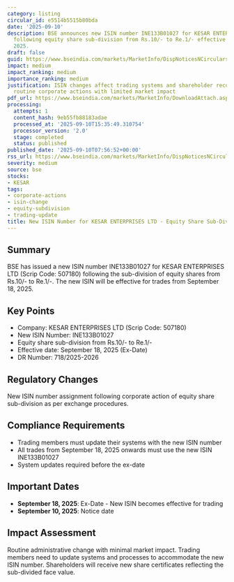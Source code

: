 ```yaml
---
category: listing
circular_id: e5514b5515b80bda
date: '2025-09-10'
description: BSE announces new ISIN number INE133B01027 for KESAR ENTERPRISES LTD
  following equity share sub-division from Rs.10/- to Re.1/- effective September 18,
  2025.
draft: false
guid: https://www.bseindia.com/markets/MarketInfo/DispNoticesNCirculars.aspx?Noticeid={3FA30946-44CF-4DD3-8E84-E2A75408F3B3}&noticeno=20250910-7&dt=09/10/2025&icount=7&totcount=55&flag=0
impact: medium
impact_ranking: medium
importance_ranking: medium
justification: ISIN changes affect trading systems and shareholder records but are
  routine corporate actions with limited market impact
pdf_url: https://www.bseindia.com/markets/MarketInfo/DownloadAttach.aspx?id=20250910-7&attachedId=
processing:
  attempts: 1
  content_hash: 9eb55fb88183adae
  processed_at: '2025-09-10T15:35:49.310754'
  processor_version: '2.0'
  stage: completed
  status: published
published_date: '2025-09-10T07:56:52+00:00'
rss_url: https://www.bseindia.com/markets/MarketInfo/DispNoticesNCirculars.aspx?Noticeid={3FA30946-44CF-4DD3-8E84-E2A75408F3B3}&noticeno=20250910-7&dt=09/10/2025&icount=7&totcount=55&flag=0
severity: medium
source: bse
stocks:
- KESAR
tags:
- corporate-actions
- isin-change
- equity-subdivision
- trading-update
title: New ISIN Number for KESAR ENTERPRISES LTD - Equity Share Sub-Division
---
```


## Summary

BSE has issued a new ISIN number INE133B01027 for KESAR ENTERPRISES LTD (Scrip Code: 507180) following the sub-division of equity shares from Rs.10/- to Re.1/-. The new ISIN will be effective for trades from September 18, 2025.

## Key Points

- Company: KESAR ENTERPRISES LTD (Scrip Code: 507180)
- New ISIN Number: INE133B01027
- Equity share sub-division from Rs.10/- to Re.1/-
- Effective date: September 18, 2025 (Ex-Date)
- DR Number: 718/2025-2026

## Regulatory Changes

New ISIN number assignment following corporate action of equity share sub-division as per exchange procedures.

## Compliance Requirements

- Trading members must update their systems with the new ISIN number
- All trades from September 18, 2025 onwards must use the new ISIN INE133B01027
- System updates required before the ex-date

## Important Dates

- **September 18, 2025**: Ex-Date - New ISIN becomes effective for trading
- **September 10, 2025**: Notice date

## Impact Assessment

Routine administrative change with minimal market impact. Trading members need to update systems and processes to accommodate the new ISIN number. Shareholders will receive new share certificates reflecting the sub-divided face value.